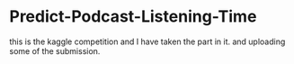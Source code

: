 # Predict-Podcast-Listening-Time
this is the kaggle competition and I have taken the part in it. and uploading some of the submission.
